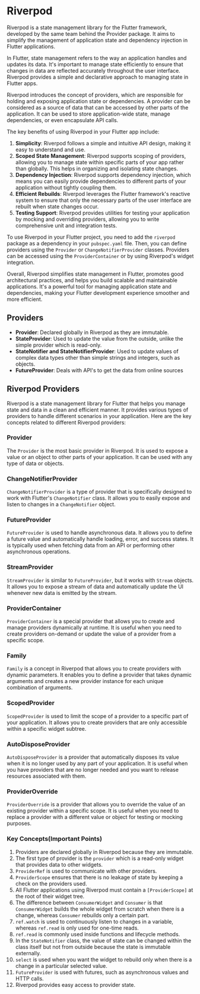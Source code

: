 # Riverpod

Riverpod is a state management library for the Flutter framework, developed by the same team behind the Provider package. It aims to simplify the management of application state and dependency injection in Flutter applications.

In Flutter, state management refers to the way an application handles and updates its data. It's important to manage state efficiently to ensure that changes in data are reflected accurately throughout the user interface. Riverpod provides a simple and declarative approach to managing state in Flutter apps.

Riverpod introduces the concept of providers, which are responsible for holding and exposing application state or dependencies. A provider can be considered as a source of data that can be accessed by other parts of the application. It can be used to store application-wide state, manage dependencies, or even encapsulate API calls.

The key benefits of using Riverpod in your Flutter app include:

1. **Simplicity**: Riverpod follows a simple and intuitive API design, making it easy to understand and use.
2. **Scoped State Management**: Riverpod supports scoping of providers, allowing you to manage state within specific parts of your app rather than globally. This helps in organizing and isolating state changes.
3. **Dependency Injection**: Riverpod supports dependency injection, which means you can easily provide dependencies to different parts of your application without tightly coupling them.
4. **Efficient Rebuilds**: Riverpod leverages the Flutter framework's reactive system to ensure that only the necessary parts of the user interface are rebuilt when state changes occur.
5. **Testing Support**: Riverpod provides utilities for testing your application by mocking and overriding providers, allowing you to write comprehensive unit and integration tests.

To use Riverpod in your Flutter project, you need to add the `riverpod` package as a dependency in your `pubspec.yaml` file. Then, you can define providers using the `Provider` or `ChangeNotifierProvider` classes. Providers can be accessed using the `ProviderContainer` or by using Riverpod's widget integration.

Overall, Riverpod simplifies state management in Flutter, promotes good architectural practices, and helps you build scalable and maintainable applications. It's a powerful tool for managing application state and dependencies, making your Flutter development experience smoother and more efficient.


## Providers

- **Provider**: Declared globally in Riverpod as they are immutable.
- **StateProvider**: Used to update the value from the outside, unlike the simple provider which is read-only.
- **StateNotifier and StateNotifierProvider**: Used to update values of complex data types other than simple strings and integers, such as objects.
- **FutureProvider**: Deals with API's to get the data from online sources

## Riverpod Providers

Riverpod is a state management library for Flutter that helps you manage state and data in a clean and efficient manner. It provides various types of providers to handle different scenarios in your application. Here are the key concepts related to different Riverpod providers:

### Provider
The `Provider` is the most basic provider in Riverpod. It is used to expose a value or an object to other parts of your application. It can be used with any type of data or objects.

### ChangeNotifierProvider
`ChangeNotifierProvider` is a type of provider that is specifically designed to work with Flutter's `ChangeNotifier` class. It allows you to easily expose and listen to changes in a `ChangeNotifier` object.

### FutureProvider
`FutureProvider` is used to handle asynchronous data. It allows you to define a future value and automatically handle loading, error, and success states. It is typically used when fetching data from an API or performing other asynchronous operations.

### StreamProvider
`StreamProvider` is similar to `FutureProvider`, but it works with `Stream` objects. It allows you to expose a stream of data and automatically update the UI whenever new data is emitted by the stream.

### ProviderContainer
`ProviderContainer` is a special provider that allows you to create and manage providers dynamically at runtime. It is useful when you need to create providers on-demand or update the value of a provider from a specific scope.

### Family
`Family` is a concept in Riverpod that allows you to create providers with dynamic parameters. It enables you to define a provider that takes dynamic arguments and creates a new provider instance for each unique combination of arguments.

### ScopedProvider
`ScopedProvider` is used to limit the scope of a provider to a specific part of your application. It allows you to create providers that are only accessible within a specific widget subtree.

### AutoDisposeProvider
`AutoDisposeProvider` is a provider that automatically disposes its value when it is no longer used by any part of your application. It is useful when you have providers that are no longer needed and you want to release resources associated with them.

### ProviderOverride
`ProviderOverride` is a provider that allows you to override the value of an existing provider within a specific scope. It is useful when you need to replace a provider with a different value or object for testing or mocking purposes.

### Key Concepts(Important Points)

1. Providers are declared globally in Riverpod because they are immutable.
2. The first type of provider is the `provider` which is a read-only widget that provides data to other widgets.
3. `ProviderRef` is used to communicate with other providers.
4. `ProviderScope` ensures that there is no leakage of state by keeping a check on the providers used.
5. All Flutter applications using Riverpod must contain a `[ProviderScope]` at the root of their widget tree.
6. The difference between `ConsumerWidget` and `Consumer` is that `ConsumerWidget` builds the whole widget from scratch when there is a change, whereas `Consumer` rebuilds only a certain part.
7. `ref.watch` is used to continuously listen to changes in a variable, whereas `ref.read` is only used for one-time reads.
8. `ref.read` is commonly used inside functions and lifecycle methods.
9. In the `StateNotifier` class, the value of state can be changed within the class itself but not from outside because the state is immutable externally.
10. `select` is used when you want the widget to rebuild only when there is a change in a particular selected value.
11. `FutureProvider` is used with futures, such as asynchronous values and HTTP calls.
12. Riverpod provides easy access to provider state.



